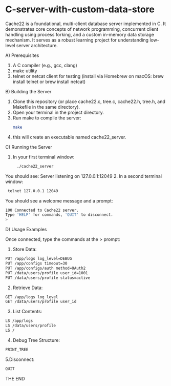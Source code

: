 # C-server-with-custom-data-store
Cache22 is a foundational, multi-client database server implemented in C. It demonstrates core concepts of network programming, concurrent client handling using process forking, and a custom in-memory data storage mechanism. It serves as a robust learning project for understanding low-level server architecture.


A) Prerequisites
1. A C compiler (e.g., gcc, clang)
2. make utility
3. telnet or netcat client for testing (install via Homebrew on macOS: brew install telnet or brew install netcat)

B) Building the Server
1. Clone this repository (or place cache22.c, tree.c, cache22.h, tree.h, and Makefile in the same directory).
2. Open your terminal in the project directory.
3. Run make to compile the server:
   ```bash
   make
   ```
5. this will create an executable named cache22_server.

C) Running the Server
 1. In your first terminal window:
```bash
     ./cache22_server 
```
You should see: Server listening on 127.0.0.1:12049
2. In a second terminal window:
```bash
 telnet 127.0.0.1 12049
```
You should see a welcome message and a prompt:
```bash
100 Connected to Cache22 server.
Type 'HELP' for commands, 'QUIT' to disconnect.
>
```
D) Usage Examples
      
Once connected, type the commands at the > prompt:

1. Store Data:
```bash
PUT /app/logs log_level=DEBUG
PUT /app/configs timeout=30
PUT /app/configs/auth method=OAuth2
PUT /data/users/profile user_id=1001
PUT /data/users/profile status=active
```
2. Retrieve Data:
```bash
GET /app/logs log_level
GET /data/users/profile user_id
```
3. List Contents:
```bash
LS /app/logs
LS /data/users/profile
LS /
```
4. Debug Tree Structure:
```bash
PRINT_TREE
```
5.Disconnect:
```bash
QUIT
```



THE END
  


